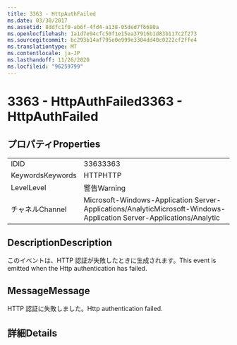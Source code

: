 ```yaml
---
title: 3363 - HttpAuthFailed
ms.date: 03/30/2017
ms.assetid: 8ddfc1f0-ab6f-4fd4-a138-05ded7f6680a
ms.openlocfilehash: 1a1d7e94cfc50f1e15ea37916b1d83b117c2f273
ms.sourcegitcommit: bc293b14af795e0e999e3304dd40c0222cf2ffe4
ms.translationtype: MT
ms.contentlocale: ja-JP
ms.lasthandoff: 11/26/2020
ms.locfileid: "96259799"
---
```

# <a name="3363---httpauthfailed"></a><span data-ttu-id="ed449-102">3363 - HttpAuthFailed</span><span class="sxs-lookup"><span data-stu-id="ed449-102">3363 - HttpAuthFailed</span></span>

## <a name="properties"></a><span data-ttu-id="ed449-103">プロパティ</span><span class="sxs-lookup"><span data-stu-id="ed449-103">Properties</span></span>  
  
|||  
|-|-|  
|<span data-ttu-id="ed449-104">ID</span><span class="sxs-lookup"><span data-stu-id="ed449-104">ID</span></span>|<span data-ttu-id="ed449-105">3363</span><span class="sxs-lookup"><span data-stu-id="ed449-105">3363</span></span>|  
|<span data-ttu-id="ed449-106">Keywords</span><span class="sxs-lookup"><span data-stu-id="ed449-106">Keywords</span></span>|<span data-ttu-id="ed449-107">HTTP</span><span class="sxs-lookup"><span data-stu-id="ed449-107">HTTP</span></span>|  
|<span data-ttu-id="ed449-108">Level</span><span class="sxs-lookup"><span data-stu-id="ed449-108">Level</span></span>|<span data-ttu-id="ed449-109">警告</span><span class="sxs-lookup"><span data-stu-id="ed449-109">Warning</span></span>|  
|<span data-ttu-id="ed449-110">チャネル</span><span class="sxs-lookup"><span data-stu-id="ed449-110">Channel</span></span>|<span data-ttu-id="ed449-111">Microsoft-Windows-Application Server-Applications/Analytic</span><span class="sxs-lookup"><span data-stu-id="ed449-111">Microsoft-Windows-Application Server-Applications/Analytic</span></span>|  
  
## <a name="description"></a><span data-ttu-id="ed449-112">Description</span><span class="sxs-lookup"><span data-stu-id="ed449-112">Description</span></span>  

 <span data-ttu-id="ed449-113">このイベントは、HTTP 認証が失敗したときに生成されます。</span><span class="sxs-lookup"><span data-stu-id="ed449-113">This event is emitted when the Http authentication has failed.</span></span>  
  
## <a name="message"></a><span data-ttu-id="ed449-114">Message</span><span class="sxs-lookup"><span data-stu-id="ed449-114">Message</span></span>  

 <span data-ttu-id="ed449-115">HTTP 認証に失敗しました。</span><span class="sxs-lookup"><span data-stu-id="ed449-115">Http authentication failed.</span></span>  
  
## <a name="details"></a><span data-ttu-id="ed449-116">詳細</span><span class="sxs-lookup"><span data-stu-id="ed449-116">Details</span></span>
